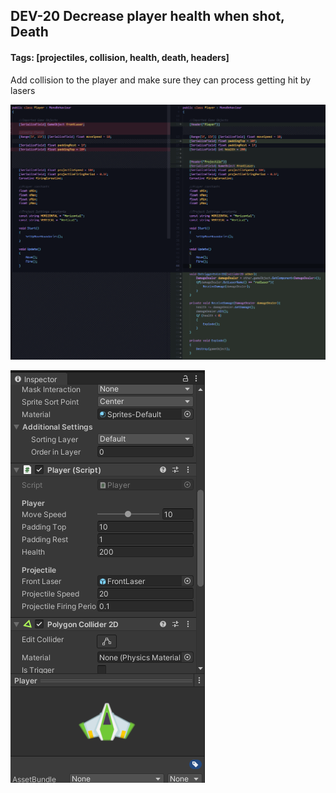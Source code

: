 ## DEV-20 Decrease player health when shot, Death
#### Tags: [projectiles, collision, health, death, headers]

Add collision to the player and make sure they can process getting hit by lasers

![](../images/DEV-20-A.png)

![](../images/DEV-20-B.png)